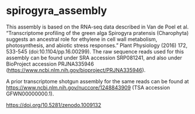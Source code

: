 # spirogyra_assembly

This assembly is based on the RNA-seq data described in Van de Poel et
al. “Transcriptome profiling of the green alga Spirogyra pratensis (Charophyta)
suggests an ancestral role for ethylene in cell wall metabolism, photosynthesis,
and abiotic stress responses.” Plant Physiology (2016) 172, 533-545
(doi:10.1104/pp.16.00299). The raw sequence reads used for this assembly can be
found under SRA accession SRP081241, and also under BioProject accession
PRJNA335946  (https://www.ncbi.nlm.nih.gov/bioproject/PRJNA335946). 

A prior transcriptome shotgun assembly for the same reads can be found at
https://www.ncbi.nlm.nih.gov/nuccore/1248843909 (TSA accession GFWN00000000.1).

https://doi.org/10.5281/zenodo.1009132
